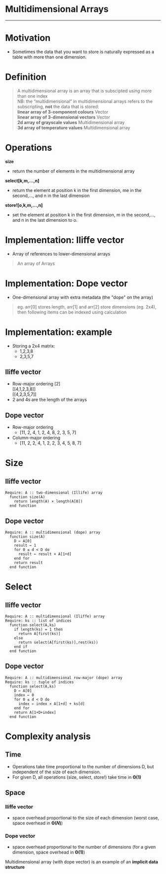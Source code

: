# Multidimensional Arrays

---

# Motivation
- Sometimes the data that you want to store is naturally expressed as a table with more than one dimension.

# Definition
> A multidimensional array is an array that is subscipted using more than one index  
NB: the “multidimensional” in multidimensional arrays refers to the subscripting, **not** the data that is stored:  
**linear array of 3-component colours** Vector  
**linear array of 3-dimensional vectors** Vector  
**2d array of grayscale values** Multidimensional array  
**3d array of temperature values** Multidimensional array  

# Operations
**size**
- return the number of elements in the multidimensional array

**select[k,m,...,n]**
- return the element at position k in the first dimension, me in the second,..., and n in the last dimension

**store![o,k,m,...,n]**
- set the element at position k in the first dimension, m in the second,..., and n in the last dimension to o.

# Implementation: Iliffe vector
- Array of references to lower-dimensional arrays
> An array of Arrays

# Implementation: Dope vector
- One-dimensional array with extra metadata (the "dope" on the array)
> eg. arr[0] stores length, arr[1] and arr[2] store dimensions (eg. 2x4), then following items can be indexed using calculation

# Implementation: example
- Storing a 2x4 matrix:
  - 1,2,3,8
  - 2,3,5,7

## Iliffe vector
- Row-major ordering
[2]  
[[4,1,2,3,8]]  
[[4,2,3,5,7]]  
- 2 and 4s are the length of the arrays

## Dope vector
- Row-major ordering
  - [11, 2, 4, 1, 2, 4, 8, 2, 3, 5, 7]
- Column-major ordering
  - [11, 2, 2, 4, 1, 2, 2, 3, 4, 5, 8, 7]

# Size
## Iliffe vector
```
Require: A :: two-dimensional (Illife) array
  function size(A)
    return length(A) × length(A[0])
  end function
```

## Dope vector
```
Require: A :: multidimensional (dope) array
  function size(A)
    D ← A[0]
    result ← 1
    for 0 ≤ d < D do
      result ← result × A[1+d]
    end for
    return result
  end function
```

# Select
## Iliffe vector
```
Require: A :: multidimensional (Iliffe) array
Require: ks :: list of indices
  function select(A,ks)
    if length(ks) = 1 then
      return A[first(ks)]
    else
      return select(A[first(ks)],rest(ks))
    end if
  end function
```

## Dope vector
```
Require: A :: multidimensional row-major (dope) array
Require: ks :: tuple of indices
  function select(A,ks)
    D ← A[0]
    index ← 0
    for 0 ≤ d < D do
      index ← index × A[1+d] + ks[d]
    end for
    return A[1+D+index]
  end function
```

# Complexity analysis
## Time
- Operations take time proportional to the number of dimensions D, but independent of the size of each dimension.
- For given D, all operations (size, select, store!) take time in **Θ(1)**

## Space
### Iliffe vector
- space overhead proportional to the size of each dimension (worst case, space overhead in **Θ(𝑁)**)

### Dope vector
- space overhead proportional to the number of dimensions (for a given dimension, space overhead in **Θ(1)**)

Multidimensional array (with dope vector) is an example of an **implicit data structure**
